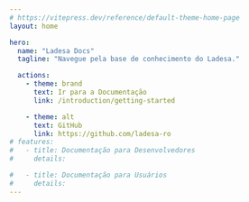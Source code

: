 ```yaml
---
# https://vitepress.dev/reference/default-theme-home-page
layout: home

hero:
  name: "Ladesa Docs"
  tagline: "Navegue pela base de conhecimento do Ladesa."

  actions:
    - theme: brand
      text: Ir para a Documentação
      link: /introduction/getting-started

    - theme: alt
      text: GitHub
      link: https://github.com/ladesa-ro
# features:
#   - title: Documentação para Desenvolvedores
#     details:

#   - title: Documentação para Usuários
#     details:
---
```

